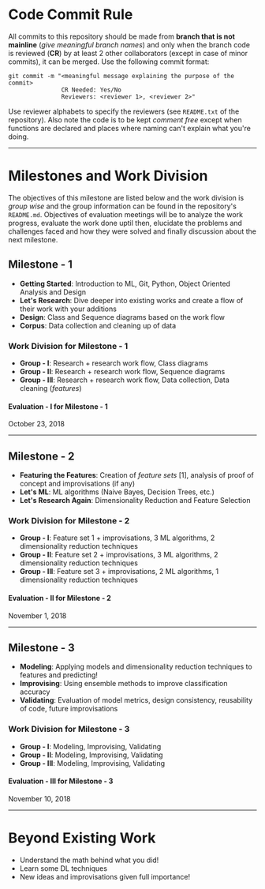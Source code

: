 # Code Commit Rule
All commits to this repository should be made from __branch that is not mainline__ (_give meaningful branch names_) and only when the branch code is reviewed (__CR__) by at least 2 other collaborators (except in case of minor commits), it can be merged. Use the following commit format:

```markup
git commit -m "<meaningful message explaining the purpose of the commit>
               CR Needed: Yes/No
               Reviewers: <reviewer 1>, <reviewer 2>"
```

Use reviewer alphabets to specify the reviewers (see `README.txt` of the repository). Also note the code is to be kept _comment free_ except when functions are declared and places where naming can't explain what you're doing.

<hr/>

# Milestones and Work Division
The objectives of this milestone are listed below and the work division is _group wise_ and the group information can be found in the repository's `README.md`. Objectives of evaluation meetings will be to analyze the work progress, evaluate the work done uptil then, elucidate the problems and challenges faced and how they were solved and finally discussion about the next milestone.

## Milestone - 1
- __Getting Started__: Introduction to ML, Git, Python, Object Oriented Analysis and Design
- __Let's Research__: Dive deeper into existing works and create a flow of their work with your additions
- __Design__: Class and Sequence diagrams based on the work flow
- __Corpus__: Data collection and cleaning up of data

### Work Division for Milestone - 1
- __Group - I__: Research + research work flow, Class diagrams
- __Group - II__: Research + research work flow, Sequence diagrams
- __Group - III__: Research + research work flow, Data collection, Data cleaning (_features_)

#### Evaluation - I for Milestone - 1
October 23, 2018

<hr/>

## Milestone - 2
- __Featuring the Features__: Creation of _feature sets_ [1], analysis of proof of concept and improvisations (if any)
- __Let's ML__: ML algorithms (Naive Bayes, Decision Trees, etc.)
- __Let's Research Again__: Dimensionality Reduction and Feature Selection 

### Work Division for Milestone - 2
- __Group - I__: Feature set 1 + improvisations, 3 ML algorithms, 2 dimensionality reduction techniques
- __Group - II__: Feature set 2 + improvisations, 3 ML algorithms, 2 dimensionality reduction techniques
- __Group - III__: Feature set 3 + improvisations, 2 ML algorithms, 1 dimensionality reduction techniques

#### Evaluation - II for Milestone - 2
November 1, 2018

<hr/>

## Milestone - 3
- __Modeling__: Applying models and dimensionality reduction techniques to features and predicting!
- __Improvising__: Using ensemble methods to improve classification accuracy
- __Validating__: Evaluation of model metrics, design consistency, reusability of code, future improvisations

### Work Division for Milestone - 3
- __Group - I__: Modeling, Improvising, Validating
- __Group - II__: Modeling, Improvising, Validating
- __Group - III__: Modeling, Improvising, Validating


#### Evaluation - III for Milestone - 3
November 10, 2018

<hr/>

# Beyond Existing Work
- Understand the math behind what you did!
- Learn some DL techniques
- New ideas and improvisations given full importance!
